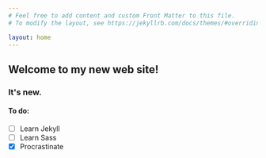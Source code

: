 ```yaml
---
# Feel free to add content and custom Front Matter to this file.
# To modify the layout, see https://jekyllrb.com/docs/themes/#overriding-theme-defaults

layout: home
---
```

## Welcome to my new web site!
### It's new.

#### To do:
* [ ] Learn Jekyll
* [ ] Learn Sass
* [x] Procrastinate